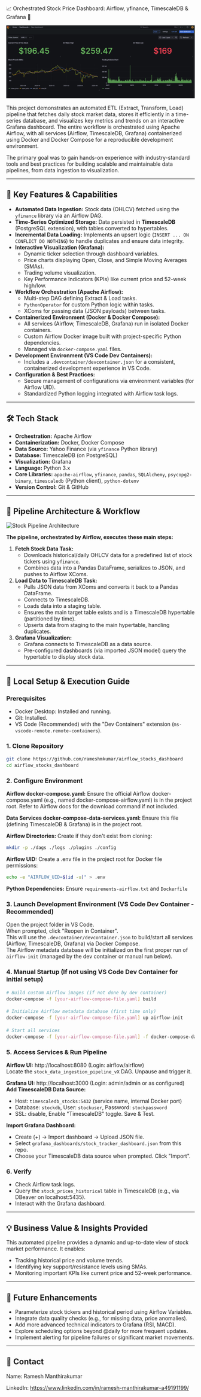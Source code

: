 
📈 Orchestrated Stock Price Dashboard: Airflow, yfinance, TimescaleDB & Grafana 🚀


![Stock Dashboard Screenshot](grafana_dashboard.png)

This project demonstrates an automated ETL (Extract, Transform, Load) pipeline that fetches daily stock market data, stores it efficiently in a time-series database, and visualizes key metrics and trends on an interactive Grafana dashboard. The entire workflow is orchestrated using Apache Airflow, with all services (Airflow, TimescaleDB, Grafana) containerized using Docker and Docker Compose for a reproducible development environment.

The primary goal was to gain hands-on experience with industry-standard tools and best practices for building scalable and maintainable data pipelines, from data ingestion to visualization.

---

## 🌟 **Key Features & Capabilities**

*   **Automated Data Ingestion:** Stock data (OHLCV) fetched using the `yfinance` library via an Airflow DAG.
*   **Time-Series Optimized Storage:** Data persisted in **TimescaleDB** (PostgreSQL extension), with tables converted to hypertables.
*   **Incremental Data Loading:** Implements an upsert logic (`INSERT ... ON CONFLICT DO NOTHING`) to handle duplicates and ensure data integrity.
*   **Interactive Visualization (Grafana):**
    *   Dynamic ticker selection through dashboard variables.
    *   Price charts displaying Open, Close, and Simple Moving Averages (SMAs).
    *   Trading volume visualization.
    *   Key Performance Indicators (KPIs) like current price and 52-week high/low.
*   **Workflow Orchestration (Apache Airflow):**
    *   Multi-step DAG defining Extract & Load tasks.
    *   `PythonOperator` for custom Python logic within tasks.
    *   XComs for passing data (JSON payloads) between tasks.
*   **Containerized Environment (Docker & Docker Compose):**
    *   All services (Airflow, TimescaleDB, Grafana) run in isolated Docker containers.
    *   Custom Airflow Docker image built with project-specific Python dependencies.
    *   Managed via `docker-compose.yaml` files.
*   **Development Environment (VS Code Dev Containers):**
    *   Includes a `.devcontainer/devcontainer.json` for a consistent, containerized development experience in VS Code.
*   **Configuration & Best Practices:**
    *   Secure management of configurations via environment variables (for Airflow UID).
    *   Standardized Python logging integrated with Airflow task logs.

---

## 🛠️ **Tech Stack**

*   **Orchestration:** Apache Airflow
*   **Containerization:** Docker, Docker Compose
*   **Data Source:** Yahoo Finance (via `yfinance` Python library)
*   **Database:** TimescaleDB (on PostgreSQL)
*   **Visualization:** Grafana
*   **Language:** Python 3.x
*   **Core Libraries:** `apache-airflow`, `yfinance`, `pandas`, `SQLAlchemy`, `psycopg2-binary`, `timescaledb` (Python client), `python-dotenv`
*   **Version Control:** Git & GitHub

---

## 🌊 **Pipeline Architecture & Workflow**

![Stock Pipeline Architecture](docs/images/stock_pipeline_architecture.png)

**The pipeline, orchestrated by Airflow, executes these main steps:**

1.  **Fetch Stock Data Task:**
    *   Downloads historical/daily OHLCV data for a predefined list of stock tickers using `yfinance`.
    *   Combines data into a Pandas DataFrame, serializes to JSON, and pushes to Airflow XComs.
2.  **Load Data to TimescaleDB Task:**
    *   Pulls JSON data from XComs and converts it back to a Pandas DataFrame.
    *   Connects to TimescaleDB.
    *   Loads data into a staging table.
    *   Ensures the main target table exists and is a TimescaleDB hypertable (partitioned by time).
    *   Upserts data from staging to the main hypertable, handling duplicates.
3.  **Grafana Visualization:**
    *   Grafana connects to TimescaleDB as a data source.
    *   Pre-configured dashboards (via imported JSON model) query the hypertable to display stock data.

---

## 🚀 **Local Setup & Execution Guide**

### Prerequisites
*   Docker Desktop: Installed and running.
*   Git: Installed.
*   VS Code (Recommended) with the "Dev Containers" extension (`ms-vscode-remote.remote-containers`).

### 1. Clone Repository
```bash
git clone https://github.com/rameshmkumar/airflow_stocks_dashboard
cd airflow_stocks_dashboard
```

### 2. Configure Environment

**Airflow docker-compose.yaml:** Ensure the official Airflow docker-compose.yaml (e.g., named docker-compose-airflow.yaml) is in the project root. Refer to Airflow docs for the download command if not included.

**Data Services docker-compose-data-services.yaml:** Ensure this file (defining TimescaleDB & Grafana) is in the project root.

**Airflow Directories:** Create if they don't exist from cloning:
```bash
mkdir -p ./dags ./logs ./plugins ./config
```

**Airflow UID:** Create a .env file in the project root for Docker file permissions:
```bash
echo -e "AIRFLOW_UID=$(id -u)" > .env
```

**Python Dependencies:** Ensure `requirements-airflow.txt` and `Dockerfile` 

### 3. Launch Development Environment (VS Code Dev Container - Recommended)
Open the project folder in VS Code.  
When prompted, click "Reopen in Container".  
This will use the `.devcontainer/devcontainer.json` to build/start all services (Airflow, TimescaleDB, Grafana) via Docker Compose.  
The Airflow metadata database will be initialized on the first proper run of `airflow-init` (managed by the dev container or manual run below).

### 4. Manual Startup (If not using VS Code Dev Container for initial setup)
```bash
# Build custom Airflow images (if not done by dev container)
docker-compose -f [your-airflow-compose-file.yaml] build

# Initialize Airflow metadata database (first time only)
docker-compose -f [your-airflow-compose-file.yaml] up airflow-init

# Start all services
docker-compose -f [your-airflow-compose-file.yaml] -f docker-compose-data-services.yaml up -d
```

### 5. Access Services & Run Pipeline
**Airflow UI:** http://localhost:8080 (Login: airflow/airflow)  
Locate the `stock_data_ingestion_pipeline_vX` DAG. Unpause and trigger it.

**Grafana UI:** http://localhost:3000 (Login: admin/admin or as configured)  
**Add TimescaleDB Data Source:**
- Host: `timescaledb_stocks:5432` (service name, internal Docker port)  
- Database: `stockdb`, User: `stockuser`, Password: `stockpassword`  
- SSL: disable, Enable "TimescaleDB" toggle. Save & Test.

**Import Grafana Dashboard:**
- Create (+) -> Import dashboard -> Upload JSON file.  
- Select `grafana_dashboards/stock_tracker_dashboard.json` from this repo.  
- Choose your TimescaleDB data source when prompted. Click "Import".

### 6. Verify
- Check Airflow task logs.  
- Query the `stock_prices_historical` table in TimescaleDB (e.g., via DBeaver on localhost:5435).  
- Interact with the Grafana dashboard.

---

## 💡 **Business Value & Insights Provided**

This automated pipeline provides a dynamic and up-to-date view of stock market performance. It enables:
- Tracking historical price and volume trends.
- Identifying key support/resistance levels using SMAs.
- Monitoring important KPIs like current price and 52-week performance.

---

## 🌟 **Future Enhancements**

- Parameterize stock tickers and historical period using Airflow Variables.
- Integrate data quality checks (e.g., for missing data, price anomalies).
- Add more advanced technical indicators to Grafana (RSI, MACD).
- Explore scheduling options beyond @daily for more frequent updates.
- Implement alerting for pipeline failures or significant market movements.

---

## 👤 **Contact**

Name: Ramesh Manthirakumar

LinkedIn: https://www.linkedin.com/in/ramesh-manthirakumar-a49191199/

